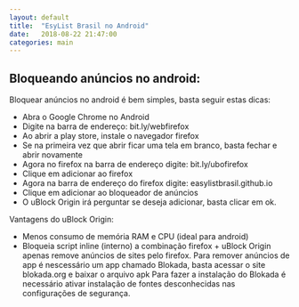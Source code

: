 ```yaml
---
layout: default
title:  "EsyList Brasil no Android"
date:   2018-08-22 21:47:00
categories: main
---
```


## Bloqueando anúncios no android:
Bloquear anúncios no android é bem simples, basta seguir estas dicas:
 - Abra o Google Chrome no Android
 - Digite na barra de endereço: bit.ly/webfirefox
 - Ao abrir a play store, instale o navegador firefox
 - Se na primeira vez que abrir ficar uma tela em branco, basta fechar e abrir novamente
 - Agora no firefox na barra de endereço digite: bit.ly/ubofirefox
 - Clique em adicionar ao firefox
 - Agora na barra de endereço do firefox digite: easylistbrasil.github.io
 - Clique em adicionar ao bloqueador de anúncios
 - O uBlock Origin irá perguntar se deseja adicionar, basta clicar em ok.
 
 Vantagens do uBlock Origin:
  - Menos consumo de memória RAM e CPU (ideal para android)
  - Bloqueia script inline (interno)
  a combinação firefox + uBlock Origin apenas remove anúncios de sites pelo firefox.
  Para remover anúncios de app é nescessário um app chamado Blokada, basta acessar o site blokada.org e baixar o arquivo apk
  Para fazer a instalação do Blokada é necessário ativar instalação de fontes desconhecidas nas configurações de segurança.
